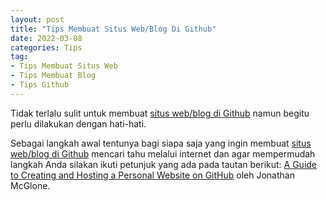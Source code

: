 ```yaml
---
layout: post
title: "Tips Membuat Situs Web/Blog Di Github"
date: 2022-03-08
categories: Tips
tag:
- Tips Membuat Situs Web
- Tips Membuat Blog
- Tips Github
---
```

Tidak terlalu sulit untuk membuat <a href="https://arjun4s.github.io">situs web/blog di Github</a> namun begitu perlu dilakukan dengan hati-hati.
<!--more-->
Sebagai langkah awal tentunya bagi siapa saja yang ingin membuat <a href="https://arjun4s.github.io">situs web/blog di Github</a> mencari tahu melalui internet dan agar mempermudah langkah Anda silakan ikuti petunjuk yang ada pada tautan berikut: <a href="http://jmcglone.com/guides/github-pages/" target="_blank" rel="nofollow">A Guide to Creating and Hosting a Personal Website on GitHub</a> oleh Jonathan McGlone.
